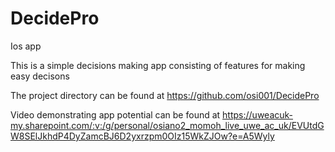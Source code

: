 # DecidePro
Ios app

This is a simple decisions making app consisting of features for making easy decisons 


The project directory can be found at
https://github.com/osi001/DecidePro


Video demonstrating app potential can be found at 
https://uweacuk-my.sharepoint.com/:v:/g/personal/osiano2_momoh_live_uwe_ac_uk/EVUtdGW8SElJkhdP4DyZamcBJ6D2yxrzpm0OIz15WkZJOw?e=A5Wyly
